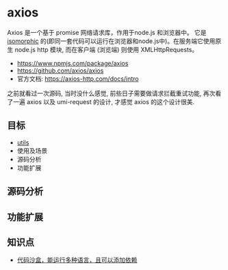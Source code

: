 # axios

Axios 是一个基于 promise 网络请求库，作用于node.js 和浏览器中。 它是 [isomorphic](https://www.lullabot.com/articles/what-is-an-isomorphic-application) 的(即同一套代码可以运行在浏览器和node.js中)。在服务端它使用原生 node.js http 模块, 而在客户端 (浏览端) 则使用 XMLHttpRequests。

- https://www.npmjs.com/package/axios
- https://github.com/axios/axios
- 官方文档: https://axios-http.com/docs/intro

之前就看过一次源码, 当时没什么感觉, 前些日子需要做请求拦截重试功能, 再次看了一遍 axios 以及 umi-request 的设计, 才感觉 axios 的这个设计很美.

## 目标

- [utils](./utils.md)
- 使用及场景
- 源码分析
- 功能扩展

## 源码分析


## 功能扩展


## 知识点

- [代码沙盒，能运行多种语言，且可以添加依赖](https://codesandbox.io/)
